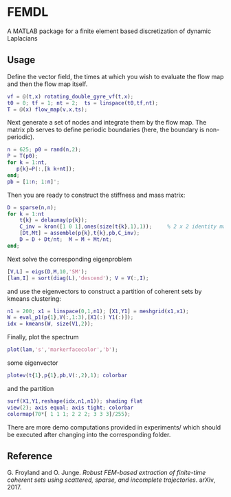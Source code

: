 # FEMDL

A MATLAB package for a finite element based discretization of dynamic Laplacians

## Usage
Define the vector field, the times at which you wish to evaluate the flow map and then the flow map itself.
```Matlab
vf = @(t,x) rotating_double_gyre_vf(t,x);
t0 = 0; tf = 1; nt = 2;  ts = linspace(t0,tf,nt);
T = @(x) flow_map(v,x,ts);
```
Next generate a set of nodes and integrate them by the flow map. The matrix pb serves to define periodic boundaries (here, the boundary is non-periodic).
```Matlab
n = 625; p0 = rand(n,2);                            
P = T(p0);  
for k = 1:nt, 
   p{k}=P(:,[k k+nt]);
end; 
pb = [1:n; 1:n]';
```
Then you are ready to construct the stiffness and mass matrix:
```Matlab
D = sparse(n,n); 
for k = 1:nt                                        
    t{k} = delaunay(p{k}); 
    C_inv = kron([1 0 1],ones(size(t{k},1),1));     % 2 x 2 identity matrix
    [Dt,Mt] = assemble(p{k},t{k},pb,C_inv);
    D = D + Dt/nt;  M = M + Mt/nt; 
end;
```
Next solve the corresponding eigenproblem
```Matlab
[V,L] = eigs(D,M,10,'SM');                          
[lam,I] = sort(diag(L),'descend'); V = V(:,I);
```
and use the eigenvectors to construct a partition of coherent sets by kmeans clustering:
```Matlab
n1 = 200; x1 = linspace(0,1,n1); [X1,Y1] = meshgrid(x1,x1); 
W = eval_p1(p{1},V(:,1:3),[X1(:) Y1(:)]);     
idx = kmeans(W, size(V1,2));               
```
Finally, plot the spectrum
```Matlab
plot(lam,'s','markerfacecolor','b'); 
```
some eigenvector
```Matlab
plotev(t{1},p{1},pb,V(:,2),1); colorbar
```
and the partition
```Matlab
surf(X1,Y1,reshape(idx,n1,n1)); shading flat
view(2); axis equal; axis tight; colorbar
colormap(70*[ 1 1 1; 2 2 2; 3 3 3]/255);
```

There are more demo computations provided in experiments/ which should be
executed after changing into the corresponding folder.

## Reference
G. Froyland and O. Junge. *Robust FEM-based extraction of finite-time 
coherent sets using scattered, sparse, and incomplete trajectories*.
arXiv, 2017.


